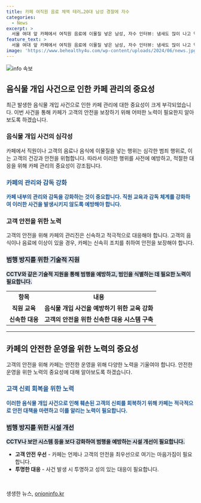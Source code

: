 ```yaml
---
title: 카페 여직원 음료 체액 테러…20대 남성 경찰에 자수
categories:
  - News
excerpt: >
  서울 여대 앞 카페에서 여직원 음료에 이물질 넣은 남성, 자수 인터뷰: 냄새도 많이 나고 역한 느낌 범행 주도면밀, CCTV 추적으로 범인 확인. A씨, 경찰 자수 전 이물질 자신 체액이라 진술. 용산경찰서, A씨 재물손괴 혐의 불구속 입건하고 이물질 감정 요청. 
feature_text: >
  서울 여대 앞 카페에서 여직원 음료에 이물질 넣은 남성, 자수 인터뷰: 냄새도 많이 나고 역한 느낌 범행 주도면밀, CCTV 추적으로 범인 확인. A씨, 경찰 자수 전 이물질 자신 체액이라 진술. 용산경찰서, A씨 재물손괴 혐의 불구속 입건하고 이물질 감정 요청. 
image: 'https://www.behealthy4u.com/wp-content/uploads/2024/06/news.jpg'
---
```


<p><img src="https://www.behealthy4u.com/wp-content/uploads/2024/06/news.jpg" alt="info 속보" /></p>

<h2 data-ke-size="size26">음식물 개입 사건으로 인한 카페 관리의 중요성</h2>

<p data-ke-size="size16">최근 발생한 음식물 개입 사건으로 인한 카페 관리에 대한 중요성이 크게 부각되었습니다. 이번 사건을 통해 카페가 고객의 안전을 보장하기 위해 어떠한 노력이 필요한지 알아보도록 하겠습니다.</p>

<h3>음식물 개입 사건의 심각성</h3>

<p data-ke-size="size16">카페에서 직원이나 고객의 음료나 음식에 이물질을 넣는 행위는 심각한 범죄 행위로, 이는 고객의 건강과 안전을 위협합니다. 따라서 이러한 행위를 사전에 예방하고, 적절한 대응을 위해 카페 관리의 중요성이 강조됩니다.</p>

<h3><b><span style="color: #1a5490;">카페의 관리와 감독 강화</span></b></h3>

<p data-ke-size="size16"><b><span style="color: #1a5490;">카페 내부의 관리와 감독을 강화하는 것이 중요합니다. 직원 교육과 감독 체계를 강화하여 이러한 사건을 발생시키지 않도록 예방해야 합니다.</span></b></p>

<h3>고객 안전을 위한 노력</h3>

<p data-ke-size="size16">고객의 안전을 위해 카페의 관리진은 신속하고 적극적으로 대응해야 합니다. 고객의 음식이나 음료에 이상이 있을 경우, 카페는 신속히 조치를 취하여 안전을 보장해야 합니다.</p>

<h3><span style="background-color: #21538527;">범행 방지를 위한 기술적 지원</span></h3>

<p data-ke-size="size16"><b><span style="background-color: #21538527;">CCTV와 같은 기술적 지원을 통해 범행을 예방하고, 범인을 식별하는 데 필요한 노력이 필요합니다.</span></b></p>

<table>
    <tbody>
        <tr>
            <td style="text-align: center; height: 17px;"><b>항목</b></td>
            <td style="text-align: center; height: 17px;"><b>내용</b></td>
        </tr>
        <tr>
            <td style="text-align: center; height: 17px;"><b>직원 교육</b></td>
            <td style="text-align: center; height: 17px;"><b>음식물 개입 사건을 예방하기 위한 교육 강화</b></td>
        </tr>
        <tr>
            <td style="text-align: center; height: 17px;"><b>신속한 대응</b></td>
            <td style="text-align: center; height: 17px;"><b>고객의 안전을 위한 신속한 대응 시스템 구축</b></td>
        </tr>
    </tbody>
</table>

<hr>

<h2 data-ke-size="size26">카페의 안전한 운영을 위한 노력의 중요성</h2>

<p data-ke-size="size16">고객의 안전을 위해 카페는 안전한 운영을 위해 다양한 노력을 기울여야 합니다. 안전한 운영을 위한 노력의 중요성에 대해 알아보도록 하겠습니다.</p>

<h3><b><span style="color: #1a5490;">고객 신뢰 회복을 위한 노력</span></b></h3>

<p data-ke-size="size16"><b><span style="color: #1a5490;">이러한 음식물 개입 사건으로 인해 훼손된 고객의 신뢰를 회복하기 위해 카페는 적극적으로 안전 대책을 마련하고 이를 알리는 노력이 필요합니다.</span></b></p>

<h3><span style="background-color: #21538527;">범행 방지를 위한 시설 개선</span></h3>

<p data-ke-size="size16"><b><span style="background-color: #21538527;">CCTV나 보안 시스템 등을 보다 강화하여 범행을 예방하는 시설 개선이 필요합니다.</span></b></p>

<ul>
    <li><b>고객 안전 우선</b> - 카페는 언제나 고객의 안전을 최우선으로 여기는 마음가짐이 필요합니다.</li>
    <li><b>투명한 대응</b> - 사건 발생 시 투명하고 성의 있는 대응이 필요합니다.</li>
</ul>

<p data-ke-size="size16">&nbsp;</p>
생생한 뉴스, <a href="https://onioninfo.kr" rel="dofollow">onioninfo.kr</a>


